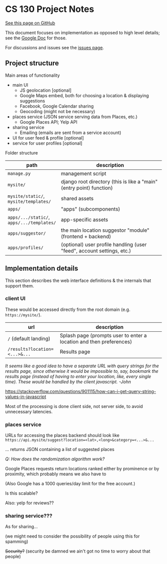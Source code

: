 # CS 130 Project Notes

[See this page on GitHub](https://github.com/rohan-varma/activity-suggestor-cs130/blob/master/NOTES.md)

This document focuses on implementation as opposed to high level details; see the [Google Doc](https://docs.google.com/document/d/1ltMKhYdVDBOj4s401b5TbzwYUphTIoVpafdfUb2n-J4/) for those.

For discussions and issues see the [issues page](https://github.com/rohan-varma/activity-suggestor-cs130/issues/).


## Project structure

Main areas of functionality

* main UI
    * JS geolocation [optional]
    * Google Maps embed, both for choosing a location & displaying suggestions
    * Facebook, Google Calendar sharing
    * Geocoding (might not be necessary)
* places service (JSON service serving data from Places, etc.)
    * Google Places API; Yelp API
* sharing service
    * Emailing (emails are sent from a service account)
* UI for user feed & profile [optional]
* service for user profiles [optional]

Folder structure

| path | description |
| ---- | ----------- |
| `manage.py` | management script |
| `mysite/` | django root directory (this is like a "main" (entry point) function) |
| `mysite/static/`, <br />`mysite/templates/` | shared assets |
| `apps/` | "apps" (subcomponents) |
| `apps/.../static/`, <br />`apps/.../templates/` | app-specific assets |
| `apps/suggestor/` | the main location suggestor "module" (frontend + backend) |
| `apps/profiles/` | (optional) user profile handling (user "feed", account settings, etc.) |


## Implementation details

This section describes the web interface definitions & the internals that support them.


### client UI

These would be accessed directly from the root domain (e.g. `https://mysite/`).

| url | description |
| --- | ----------- |
| `/` (default landing) | Splash page (prompts user to enter a location and then preferences) |
| `/results?location=<...>&...` | Results page |

*It seems like a good idea to have a separate URL with query strings for the results page, since otherwise it would be impossible to, say, bookmark the results page (instead of having to enter your location, like, every single time). These would be handled by the client javascript. -John*

https://stackoverflow.com/questions/901115/how-can-i-get-query-string-values-in-javascript

Most of the processing is done client side, not server side, to avoid unnecessary latencies.


### places service

URLs for accessing the places backend should look like `https://api.mysite/suggest?location=<lat>,<long>&category=<...>&...`

... returns JSON containing a list of suggested places


*Q: How does the randomization algorithm work?*

Google Places requests return locations ranked either by prominence or by proximity, which probably means we also have to 

(Also Google has a 1000 queries/day limit for the free account.)

Is this scalable?

Also: yelp for reviews??


### sharing service???

As for sharing...

(we might need to consider the possibility of people using this for spamming)

<s>Security?</s> (security be damned we ain't got no time to worry about that people)
